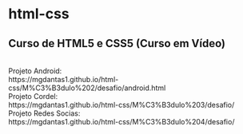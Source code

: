 # html-css
 <h2>Curso de HTML5 e CSS5 (Curso em Vídeo)</h2>
 <br>Projeto Android:
 <br><a>https://mgdantas1.github.io/html-css/M%C3%B3dulo%202/desafio/android.html</a>
 <br>Projeto Cordel:
 <br><a></a>https://mgdantas1.github.io/html-css/M%C3%B3dulo%203/desafio/</a>
 <br>Projeto Redes Socias:
 <br><a></a>https://mgdantas1.github.io/html-css/M%C3%B3dulo%204/desafio/</a>
